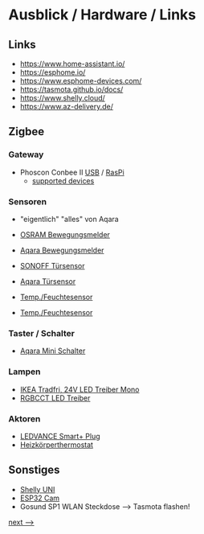 # Ausblick / Hardware / Links

## Links
* https://www.home-assistant.io/
* https://esphome.io/
* https://www.esphome-devices.com/
* https://tasmota.github.io/docs/
* https://www.shelly.cloud/
* https://www.az-delivery.de/

## Zigbee

### Gateway
* Phoscon Conbee II [USB](https://phoscon.de/de/conbee2) / [RasPi](https://phoscon.de/de/raspbee2)
  * [supported devices](https://www.phoscon.de/en/conbee2/compatible)

### Sensoren
* "eigentlich" "alles" von Aqara

* [OSRAM Bewegungsmelder](https://www.amazon.de/gp/product/B077VMMC5H)
* [Aqara Bewegungsmelder](https://www.amazon.de/dp/B07D1CRRVF)
* [SONOFF Türsensor](https://www.amazon.de/gp/product/B08BCHCZP2)
* [Aqara Türsensor](https://www.amazon.de/dp/B07D37VDM3)
* [Temp./Feuchtesensor](https://www.amazon.de/gp/product/B07S9YQQWP)
* [Temp./Feuchtesensor](https://www.amazon.de/dp/B07D37FKGY)


### Taster / Schalter
* [Aqara Mini Schalter](https://www.amazon.de/dp/B07D19YXND/)


### Lampen
* [IKEA Tradfri, 24V LED Treiber Mono](https://www.amazon.de/dp/B07CJSY4Y7/)
* [RGBCCT LED Treiber](https://www.amazon.de/gp/product/B083QDR4TS)

### Aktoren
* [LEDVANCE Smart+ Plug](https://www.amazon.de/dp/B07SFZ81SK)
* [Heizkörperthermostat](https://www.amazon.de/gp/product/B077GCDDBY)

## Sonstiges
* [Shelly UNI](https://www.amazon.de/dp/B08QY35KNR)
* [ESP32 Cam](https://www.amazon.de/dp/B08P1NMPLL)
* Gosund SP1 WLAN Steckdose --> Tasmota flashen!


[next --> ](/08_Bewaesserung.md)